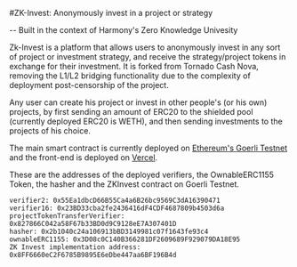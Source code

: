 #ZK-Invest: Anonymously invest in a project or strategy

-- Built in the context of Harmony's Zero Knowledge Univesity


Zk-Invest is a platform that allows users to anonymously invest in any sort of project or investment strategy, and receive the strategy/project tokens in exchange for their investment. It is forked from Tornado Cash Nova, removing the L1/L2 bridging functionality due to the complexity of deployment post-censorship of the project.

Any user can create his project or invest in other people's (or his own) projects, by first sending an amount of ERC20 to the shielded pool (currently deployed ERC20 is WETH), and then sending investments to the projects of his choice.

The main smart contract is currently deployed on [Ethereum's Goerli Testnet](https://goerli.etherscan.io/address/0x8FF6660eC2F6785B9895E6eDbe447aa6BF196B4d) and the front-end is deployed on [Vercel](https://zk-invest.vercel.app).

These are the addresses of the deployed verifiers, the OwnableERC1155 Token, the hasher and the ZKInvest contract on Goerli Testnet.


```
verifier2: 0x55Ea1dbcD66B55Ca4a6B26bc9569C3dA16390471
verifier16: 0x23BD33cba2fe2436416dF4CDF4687809b4503d6a
projectTokenTransferVerifier: 0x827866C042a58F67b33BD0d9C9128eE7A307401D
hasher: 0x2b1040c24a106913bBD3149981c07f1643fe93c4
ownableERC1155: 0x3D08c0C140B366281DF2609689F929079DA18E95
ZK Invest implementation address: 0x8FF6660eC2F6785B9895E6eDbe447aa6BF196B4d
  ```
 

